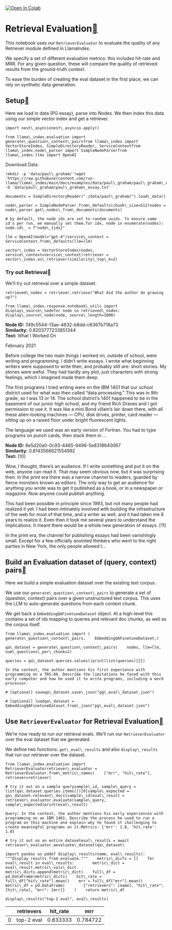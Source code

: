 [![Open In Colab](https://colab.research.google.com/assets/colab-badge.svg)](https://colab.research.google.com/github/run-llama/llama_index/blob/main/docs/examples/evaluation/retrieval/retriever_eval.ipynb)

Retrieval Evaluation[](#retrieval-evaluation "Permalink to this heading")
==========================================================================

This notebook uses our `RetrieverEvaluator` to evaluate the quality of any Retriever module defined in LlamaIndex.

We specify a set of different evaluation metrics: this includes hit-rate and MRR. For any given question, these will compare the quality of retrieved results from the ground-truth context.

To ease the burden of creating the eval dataset in the first place, we can rely on synthetic data generation.

Setup[](#setup "Permalink to this heading")
--------------------------------------------

Here we load in data (PG essay), parse into Nodes. We then index this data using our simple vector index and get a retriever.


```
import nest\_asyncionest\_asyncio.apply()
```

```
from llama\_index.evaluation import generate\_question\_context\_pairsfrom llama\_index import VectorStoreIndex, SimpleDirectoryReader, ServiceContextfrom llama\_index.node\_parser import SimpleNodeParserfrom llama\_index.llms import OpenAI
```
Download Data


```
!mkdir -p 'data/paul\_graham/'!wget 'https://raw.githubusercontent.com/run-llama/llama\_index/main/docs/examples/data/paul\_graham/paul\_graham\_essay.txt' -O 'data/paul\_graham/paul\_graham\_essay.txt'
```

```
documents = SimpleDirectoryReader("./data/paul\_graham/").load\_data()
```

```
node\_parser = SimpleNodeParser.from\_defaults(chunk\_size=512)nodes = node\_parser.get\_nodes\_from\_documents(documents)
```

```
# by default, the node ids are set to random uuids. To ensure same id's per run, we manually set them.for idx, node in enumerate(nodes):    node.id\_ = f"node\_{idx}"
```

```
llm = OpenAI(model="gpt-4")service\_context = ServiceContext.from\_defaults(llm=llm)
```

```
vector\_index = VectorStoreIndex(nodes, service\_context=service\_context)retriever = vector\_index.as\_retriever(similarity\_top\_k=2)
```
### Try out Retrieval[](#try-out-retrieval "Permalink to this heading")

We’ll try out retrieval over a simple dataset.


```
retrieved\_nodes = retriever.retrieve("What did the author do growing up?")
```

```
from llama\_index.response.notebook\_utils import display\_source\_nodefor node in retrieved\_nodes:    display\_source\_node(node, source\_length=1000)
```
**Node ID:** 749c5544-13ae-4632-b8dd-c6367b718a73  
**Similarity:** 0.8203777233851344  
**Text:** What I Worked On

February 2021

Before college the two main things I worked on, outside of school, were writing and programming. I didn’t write essays. I wrote what beginning writers were supposed to write then, and probably still are: short stories. My stories were awful. They had hardly any plot, just characters with strong feelings, which I imagined made them deep.

The first programs I tried writing were on the IBM 1401 that our school district used for what was then called “data processing.” This was in 9th grade, so I was 13 or 14. The school district’s 1401 happened to be in the basement of our junior high school, and my friend Rich Draves and I got permission to use it. It was like a mini Bond villain’s lair down there, with all these alien-looking machines — CPU, disk drives, printer, card reader — sitting up on a raised floor under bright fluorescent lights.

The language we used was an early version of Fortran. You had to type programs on punch cards, then stack them in …  


**Node ID:** 6e5d20a0-0c93-4465-9496-5e8318640067  
**Similarity:** 0.8143566621554992  
**Text:** [10]

Wow, I thought, there’s an audience. If I write something and put it on the web, anyone can read it. That may seem obvious now, but it was surprising then. In the print era there was a narrow channel to readers, guarded by fierce monsters known as editors. The only way to get an audience for anything you wrote was to get it published as a book, or in a newspaper or magazine. Now anyone could publish anything.

This had been possible in principle since 1993, but not many people had realized it yet. I had been intimately involved with building the infrastructure of the web for most of that time, and a writer as well, and it had taken me 8 years to realize it. Even then it took me several years to understand the implications. It meant there would be a whole new generation of essays. [11]

In the print era, the channel for publishing essays had been vanishingly small. Except for a few officially anointed thinkers who went to the right parties in New York, the only people allowed t…  


Build an Evaluation dataset of (query, context) pairs[](#build-an-evaluation-dataset-of-query-context-pairs "Permalink to this heading")
-----------------------------------------------------------------------------------------------------------------------------------------

Here we build a simple evaluation dataset over the existing text corpus.

We use our `generate\_question\_context\_pairs` to generate a set of (question, context) pairs over a given unstructured text corpus. This uses the LLM to auto-generate questions from each context chunk.

We get back a `EmbeddingQAFinetuneDataset` object. At a high-level this contains a set of ids mapping to queries and relevant doc chunks, as well as the corpus itself.


```
from llama\_index.evaluation import (    generate\_question\_context\_pairs,    EmbeddingQAFinetuneDataset,)
```

```
qa\_dataset = generate\_question\_context\_pairs(    nodes, llm=llm, num\_questions\_per\_chunk=2)
```

```
queries = qa\_dataset.queries.values()print(list(queries)[2])
```

```
In the context, the author mentions his first experience with programming on a TRS-80. Describe the limitations he faced with this early computer and how he used it to write programs, including a word processor.
```

```
# [optional] saveqa\_dataset.save\_json("pg\_eval\_dataset.json")
```

```
# [optional] loadqa\_dataset = EmbeddingQAFinetuneDataset.from\_json("pg\_eval\_dataset.json")
```
Use `RetrieverEvaluator` for Retrieval Evaluation[](#use-retrieverevaluator-for-retrieval-evaluation "Permalink to this heading")
----------------------------------------------------------------------------------------------------------------------------------

We’re now ready to run our retrieval evals. We’ll run our `RetrieverEvaluator` over the eval dataset that we generated.

We define two functions: `get\_eval\_results` and also `display\_results` that run our retriever over the dataset.


```
from llama\_index.evaluation import RetrieverEvaluatorretriever\_evaluator = RetrieverEvaluator.from\_metric\_names(    ["mrr", "hit\_rate"], retriever=retriever)
```

```
# try it out on a sample querysample\_id, sample\_query = list(qa\_dataset.queries.items())[0]sample\_expected = qa\_dataset.relevant\_docs[sample\_id]eval\_result = retriever\_evaluator.evaluate(sample\_query, sample\_expected)print(eval\_result)
```

```
Query: In the context, the author mentions his early experiences with programming on an IBM 1401. Describe the process he used to run a program on this machine and explain why he found it challenging to create meaningful programs on it.Metrics: {'mrr': 1.0, 'hit_rate': 1.0}
```

```
# try it out on an entire dataseteval\_results = await retriever\_evaluator.aevaluate\_dataset(qa\_dataset)
```

```
import pandas as pddef display\_results(name, eval\_results): """Display results from evaluate."""    metric\_dicts = []    for eval\_result in eval\_results:        metric\_dict = eval\_result.metric\_vals\_dict        metric\_dicts.append(metric\_dict)    full\_df = pd.DataFrame(metric\_dicts)    hit\_rate = full\_df["hit\_rate"].mean()    mrr = full\_df["mrr"].mean()    metric\_df = pd.DataFrame(        {"retrievers": [name], "hit\_rate": [hit\_rate], "mrr": [mrr]}    )    return metric\_df
```

```
display\_results("top-2 eval", eval\_results)
```


|  | retrievers | hit\_rate | mrr |
| --- | --- | --- | --- |
| 0 | top-2 eval | 0.833333 | 0.784722 |


